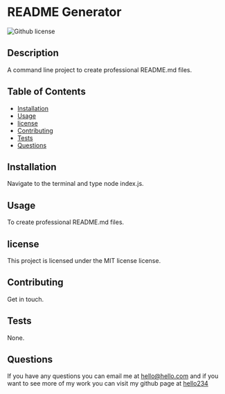 # README Generator
   ![Github license](https://img.shields.io/badge/license-MIT%20license-blue.svg)
  
  ## Description
  A command line project to create professional README.md files.
  
  ## Table of Contents
  - [Installation](#installation)
  - [Usage](#usage)
  - [license](#license)
  - [Contributing](#contributing)
  - [Tests](#tests)
  - [Questions](#questions)

  ## Installation
  Navigate to the terminal and type node index.js.

  ## Usage
  To create professional README.md files.

  ## license
This project is licensed under the MIT license license.

  ## Contributing
  Get in touch.

  ## Tests
  None.

  ## Questions
  If you have any questions you can email me at hello@hello.com and if you want to see more of my work you can visit my github page at [hello234](https://github.com/hello234)

  